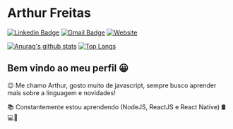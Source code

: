 # Arthur Freitas

[![Linkedin Badge](https://img.shields.io/badge/-Arthur%20Freitas-01416D?style=flat-square&logo=Linkedin&logoColor=white&url=https://www.linkedin.com/in/arthurssfreitas/)](https://www.linkedin.com/in/arthurssfreitas/)
[![Gmail Badge](https://img.shields.io/badge/-arthurssfreitas@gmail.com-01416D?style=flat-square&logo=Gmail&logoColor=white&link=mailto:arthurssfreitas@gmail.com)](mailto:arthurssfreitas@gmail.com)
[![Website](https://img.shields.io/badge/-https://www.arthursfreitas.com.br-01416D?style=flat-square&link=https://www.arthursfreitas.com.br)](https://www.arthursfreitas.com.br)

[![Anurag's github stats](https://github-readme-stats.vercel.app/api?username=arthursfreitas&theme=react&show_icons=true)](https://github.com/arthursfreitas/github-readme-stats)
[![Top Langs](https://github-readme-stats.vercel.app/api/top-langs/?username=arthursfreitas&layout=compact&theme=dark)](https://github.com/arthursfreitas/github-readme-stats)

## Bem vindo ao meu perfil 😀

😉 Me chamo Arthur, gosto muito de javascript, sempre busco aprender mais sobre a linguagem e novidades!

📚 Constantemente estou aprendendo (NodeJS, ReactJS e React Native) 🛢💻📱
